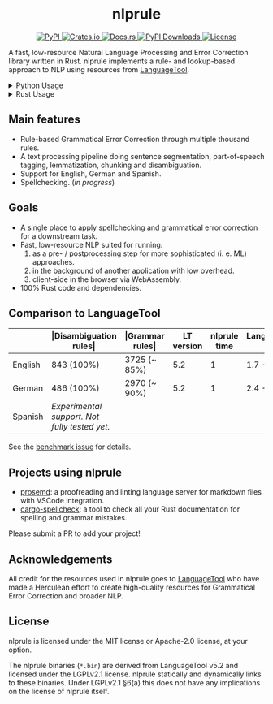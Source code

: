<h1 align='center'>
  nlprule
</h1>

<p align='center'>
    <a href="https://pypi.org/project/nlprule">
        <img src="https://img.shields.io/pypi/v/nlprule" alt="PyPI">
    </a>
    <a href="https://crates.io/crates/nlprule">
        <img src="https://img.shields.io/crates/v/nlprule" alt="Crates.io">
    </a>
    <a href="https://docs.rs/nlprule">
        <img src="https://docs.rs/nlprule/badge.svg" alt="Docs.rs">
    </a>
    <a href="https://pepy.tech/project/nlprule">
        <img src="https://pepy.tech/badge/nlprule/month" alt="PyPI Downloads">
    </a>
    <a href="">
        <img src="https://img.shields.io/crates/l/nlprule" alt="License">
    </a>
</p>

A fast, low-resource Natural Language Processing and Error Correction library written in Rust. nlprule implements a rule- and lookup-based approach to NLP using resources from [LanguageTool](https://github.com/languagetool-org/languagetool).

<details>
  <summary>Python Usage</summary>

Install: `pip install nlprule`

Use:
```python
from nlprule import Tokenizer, Rules

tokenizer = Tokenizer.load("en")
rules = Rules.load("en", tokenizer)
```
```python
rules.correct("He wants that you send him an email.")
# returns: 'He wants you to send him an email.'

rules.correct("I can due his homework.")
# returns: 'I can do his homework.'

for s in rules.suggest("She was not been here since Monday."):
    print(s.start, s.end, s.replacements, s.source, s.message)
# prints:
# 4 16 ['was not', 'has not been'] WAS_BEEN.1 Did you mean was not or has not been?
```
```python
for sentence in tokenizer.pipe("A brief example is shown."):
    for token in sentence:
        print(
            repr(token.text).ljust(10),
            repr(token.span).ljust(10),
            repr(token.tags).ljust(24),
            repr(token.lemmas).ljust(24),
            repr(token.chunks).ljust(24),
        )
# prints:
# 'A'        (0, 1)     ['DT']                   ['A', 'a']               ['B-NP-singular']       
# 'brief'    (2, 7)     ['JJ']                   ['brief']                ['I-NP-singular']       
# 'example'  (8, 15)    ['NN:UN']                ['example']              ['E-NP-singular']       
# 'is'       (16, 18)   ['VBZ']                  ['be', 'is']             ['B-VP']                
# 'shown'    (19, 24)   ['VBN']                  ['show', 'shown']        ['I-VP']                
# '.'        (24, 25)   ['.', 'PCT', 'SENT_END'] ['.']                    ['O']
```
</details>

<details>
  <summary>Rust Usage</summary>

Recommended setup:

`Cargo.toml`
```toml
[dependencies]
nlprule = "<version>"

[build-dependencies]
nlprule-build = "<version>" # must be the same as the nlprule version!
```

`build.rs`
```rust
fn main() -> Result<(), nlprule_build::Error> {
    println!("cargo:rerun-if-changed=build.rs");

    nlprule_build::BinaryBuilder::new(
        &["en"],
        std::env::var("OUT_DIR").expect("OUT_DIR is set when build.rs is running"),
    )
    .build()?
    .validate()
}
```

`src/main.rs`
```rust
use nlprule::{Rules, Tokenizer, tokenizer_filename, rules_filename};

fn main() {
    let mut tokenizer_bytes: &'static [u8] = include_bytes!(concat!(
        env!("OUT_DIR"),
        "/",
        tokenizer_filename!("en")
    ));
    let mut rules_bytes: &'static [u8] = include_bytes!(concat!(
        env!("OUT_DIR"),
        "/",
        rules_filename!("en")
    ));

    let tokenizer = Tokenizer::from_reader(&mut tokenizer_bytes).expect("tokenizer binary is valid");
    let rules = Rules::from_reader(&mut rules_bytes).expect("rules binary is valid");

    assert_eq!(
        rules.correct("She was not been here since Monday.", &tokenizer),
        String::from("She was not here since Monday.")
    );
}
```

`nlprule` and `nlprule-build` versions are kept in sync.

</details>

## Main features

- Rule-based Grammatical Error Correction through multiple thousand rules.
- A text processing pipeline doing sentence segmentation, part-of-speech tagging, lemmatization, chunking and disambiguation.
- Support for English, German and Spanish.
- Spellchecking. (*in progress*)

## Goals

- A single place to apply spellchecking and grammatical error correction for a downstream task.
- Fast, low-resource NLP suited for running:
    1. as a pre- / postprocessing step for more sophisticated (i. e. ML) approaches.
    2. in the background of another application with low overhead.
    3. client-side in the browser via WebAssembly.
- 100% Rust code and dependencies.

## Comparison to LanguageTool

|         | \|Disambiguation rules\|                      | \|Grammar rules\| | LT version | nlprule time | LanguageTool time |
| ------- | --------------------------------------------- | ----------------- | ---------- | ------------ | ----------------- |
| English | 843 (100%)                                    | 3725 (~ 85%)      | 5.2        | 1            | 1.7 - 2.0         |
| German  | 486 (100%)                                    | 2970 (~ 90%)      | 5.2        | 1            | 2.4 - 2.8         |
| Spanish | *Experimental support. Not fully tested yet.* |

See the [benchmark issue](https://github.com/bminixhofer/nlprule/issues/6) for details.

## Projects using nlprule

- [prosemd](https://github.com/kitten/prosemd-lsp): a proofreading and linting language server for markdown files with VSCode integration.
- [cargo-spellcheck](https://github.com/drahnr/cargo-spellcheck): a tool to check all your Rust documentation for spelling and grammar mistakes.

Please submit a PR to add your project!

## Acknowledgements

All credit for the resources used in nlprule goes to [LanguageTool](https://github.com/languagetool-org/languagetool) who have made a Herculean effort to create high-quality resources for Grammatical Error Correction and broader NLP.

## License

nlprule is licensed under the MIT license or Apache-2.0 license, at your option.

The nlprule binaries (`*.bin`) are derived from LanguageTool v5.2 and licensed under the LGPLv2.1 license. nlprule statically and dynamically links to these binaries. Under LGPLv2.1 §6(a) this does not have any implications on the license of nlprule itself.
